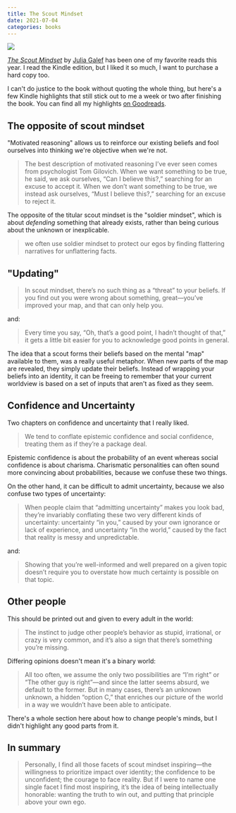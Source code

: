 ```yaml
---
title: The Scout Mindset
date: 2021-07-04
categories: books
---
```


<img class="book-cover" src="/images/blog/books/scout-mindset.jpg">

[_The Scout Mindset_][1] by [Julia Galef][3] has been one of my favorite reads
this year. I read the Kindle edition, but I liked it so much, I want to purchase a
hard copy too.

I can't do justice to the book without quoting the whole thing, but here's a
few Kindle highlights that still stick out to me a week or two after finishing
the book. You can find all my highlights [on Goodreads][2].

[1]: https://books.apple.com/us/book/the-scout-mindset/id1445370690
[2]: https://www.goodreads.com/notes/43117392-the-scout-mindset/27391275-mehul
[3]: https://twitter.com/juliagalef

## The opposite of scout mindset

"Motivated reasoning" allows us to reinforce our existing beliefs and
fool ourselves into thinking we're objective when we're not.

> The best description of motivated reasoning I’ve ever seen comes from
> psychologist Tom Gilovich. When we want something to be true, he said, we
> ask ourselves, “Can I believe this?,” searching for an excuse to accept it.
> When we don’t want something to be true, we instead ask ourselves, “Must I
> believe this?,” searching for an excuse to reject it.

The opposite of the titular scout mindset is the "soldier mindset", which is
about _defending_ something that already exists, rather than being curious
about the unknown or inexplicable.

> we often use soldier mindset to protect our egos by finding flattering
> narratives for unflattering facts.

## "Updating"

> In scout mindset, there’s no such thing as a “threat” to your beliefs. If you
> find out you were wrong about something, great—you’ve improved your map, and
> that can only help you.

and:

> Every time you say, “Oh, that’s a good point, I hadn’t thought of that,” it
> gets a little bit easier for you to acknowledge good points in general.

The idea that a scout forms their beliefs based on the mental "map" available
to them, was a really useful metaphor. When new parts of the map are revealed,
they simply update their beliefs. Instead of wrapping your beliefs into an
identity, it can be freeing to remember that your current worldview is based
on a set of inputs that aren't as fixed as they seem.

## Confidence and Uncertainty

Two chapters on confidence and uncertainty that I really liked.

> We tend to conflate epistemic confidence and social confidence, treating
> them as if they’re a package deal.

Epistemic confidence is about the probability of an event whereas social confidence
is about charisma. Charismatic personalities can often sound more convincing about
probabilities, because we confuse these two things.

On the other hand, it can be difficult to admit uncertainty, because we also
confuse two types of uncertainty:

> When people claim that “admitting uncertainty” makes you look bad, they’re
> invariably conflating these two very different kinds of uncertainty:
> uncertainty “in you,” caused by your own ignorance or lack of experience,
> and uncertainty “in the world,” caused by the fact that reality is messy
> and unpredictable.

and:

> Showing that you’re well-informed and well prepared on a given topic doesn’t
> require you to overstate how much certainty is possible on that topic.

## Other people

This should be printed out and given to every adult in the world:

> The instinct to judge other people’s behavior as stupid, irrational, or
> crazy is very common, and it’s also a sign that there’s something you’re
> missing.

Differing opinions doesn't mean it's a binary world:

> All too often, we assume the only two possibilities are “I’m right” or
> “The other guy is right”—and since the latter seems absurd, we default to the
> former. But in many cases, there’s an unknown unknown, a hidden “option C,”
> that enriches our picture of the world in a way we wouldn’t have been able
> to anticipate.

There's a whole section here about how to change people's minds, but I didn't
highlight any good parts from it.

## In summary

> Personally, I find all those facets of scout mindset inspiring—the willingness
> to prioritize impact over identity; the confidence to be unconfident;
> the courage to face reality. But if I were to name one single facet I find most
> inspiring, it’s the idea of being intellectually honorable: wanting the truth
> to win out, and putting that principle above your own ego.
